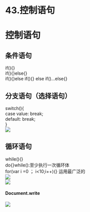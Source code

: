 # 43.控制语句

<a name="ea5302a4"></a>
# 控制语句
<a name="0aae9e97"></a>
## 条件语句
if(){}<br />if(){}else{}<br />if(){}else if(){} else if()...else{}
<a name="669c4a65"></a>
## 分支语句（选择语句）
switch(){<br />case value: break;<br />default: break;<br />}<br />![](https://cdn.nlark.com/yuque/0/2019/png/349894/1562057510446-074b1e34-1474-42d6-92f5-dbec89456aca.png#align=left&display=inline&height=442&originHeight=472&originWidth=639&status=done&width=599)
<a name="97928077"></a>
## 循环语句
while(){}<br />do{}while():至少执行一次循环体<br />for(var i =0 ； i<10;i++){} 运用最广泛的<br />![](https://cdn.nlark.com/yuque/0/2019/png/349894/1562057510555-0fdc4c9d-bdda-48d5-a804-ae6d19549ccc.png#align=left&display=inline&height=293&originHeight=277&originWidth=945&status=done&width=1000)<br />![](https://cdn.nlark.com/yuque/0/2019/png/349894/1562057510628-205f8242-9e4f-4125-9dcb-e10561eeb3ae.png#align=left&display=inline&height=384&originHeight=287&originWidth=747&status=done&width=1000)
<a name="Document.write"></a>
#### Document.write
![](https://cdn.nlark.com/yuque/0/2019/png/349894/1562057510708-053ecb1e-6c82-4159-b4a9-2f1f2404cf07.png#align=left&display=inline&height=86&originHeight=57&originWidth=430&status=done&width=645)
